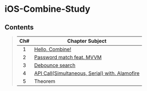 # iOS-Combine-Study
## Contents
> |Ch#|Chapter Subject|
> |:---:|---|
> |1|[Hello, Combine!](https://github.com/dh3183/Combine-Study/blob/main/documentation/Hello%2C%20Combine.md)|
> |2|[Password match feat. MVVM](https://github.com/dh3183/Combine-Study/blob/main/documentation/Password%20match.md)|
> |3|[Debounce search](https://github.com/dh3183/Combine-Study/blob/main/documentation/Debounce%20search.md)|
> |4|[API Call(Simultaneous, Serial) with. Alamofire](https://github.com/dh3183/Combine-Study/blob/main/documentation/API%20Call.md)|
> |5|Theorem|
